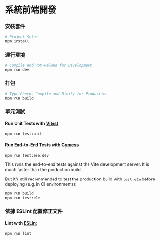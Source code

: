 # 系統前端開發

### 安裝套件
```sh
# Project Setup
npm install
```
### 運行環境 
```sh
# Compile and Hot-Reload for Development
npm run dev
```
### 打包
```sh
# Type-Check, Compile and Minify for Production
npm run build
```
### 單元測試
#### Run Unit Tests with [Vitest](https://vitest.dev/)

```sh
npm run test:unit
```
#### Run End-to-End Tests with [Cypress](https://www.cypress.io/)

```sh
npm run test:e2e:dev
```

This runs the end-to-end tests against the Vite development server.
It is much faster than the production build.

But it's still recommended to test the production build with `test:e2e` before deploying (e.g. in CI environments):

```sh
npm run build
npm run test:e2e
```
### 依據 ESLint 配置修正文件
#### Lint with [ESLint](https://eslint.org/)

```sh
npm run lint
```
